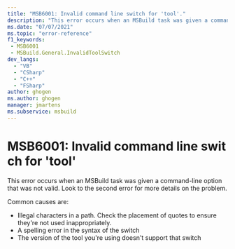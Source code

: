 ```yaml
---
title: "MSB6001: Invalid command line switch for 'tool'."
description: "This error occurs when an MSBuild task was given a command-line option that was not valid."
ms.date: "07/07/2021"
ms.topic: "error-reference"
f1_keywords:
 - MSB6001
 - MSBuild.General.InvalidToolSwitch
dev_langs:
  - "VB"
  - "CSharp"
  - "C++"
  - "FSharp"
author: ghogen
ms.author: ghogen
manager: jmartens
ms.subservice: msbuild
---
```

# MSB6001: Invalid command line switch for 'tool'

This error occurs when an MSBuild task was given a command-line option that was not valid. Look to the second error for more details on the problem.

Common causes are:

- Illegal characters in a path. Check the placement of quotes to ensure they're not used inappropriately.
- A spelling error in the syntax of the switch
- The version of the tool you're using doesn't support that switch
